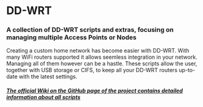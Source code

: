 # DD-WRT
### A collection of DD-WRT scripts and extras, focusing on managing multiple Access Points or Nodes
Creating a custom home network has become easier with DD-WRT. With many WiFi routers supported it allows seemless integration in your network. Managing all of them however can be a hastle. These scripts allow the user, together with USB storage or CIFS, to keep all your DD-WRT routers up-to-date with the latest settings.

##### [The official Wiki on the GitHub page of the project contains detailed information about all scripts](https://github.com/HNJAMeindersma/DD-WRT/wiki "Official Wiki")
